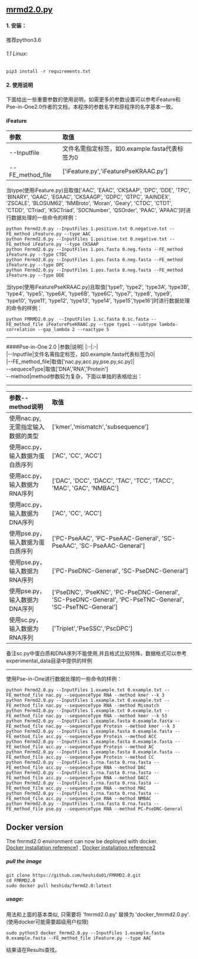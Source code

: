 ## [mrmd2.0.py](http://lab.malab.cn:5001/MRMD2.0/Home)
 
#### 1. 安装：
推荐python3.6
###### 1.1 Linux:  
  ```
  pip3 install -r requirements.txt 
  ```
 
 #### 2. 使用说明
 下面给出一些重要参数的使用说明，如需更多的参数设置可以参考iFeature和Pse-in-One2.0作者的文档，本程序的参数名字和原程序的名字基本一致。
#### iFeature
|参数|取值|
|:-|:-|  
|--Inputfile|文件名需指定标签，如0.example.fasta代表标签为0|    
|--FE_method_file|['iFeature.py','iFeaturePseKRAAC.py']|   

当type(使用iFeature.py)且取值['AAC', 'EAAC', 'CKSAAP', 'DPC', 'DDE', 'TPC', 'BINARY', 'GAAC', 'EGAAC', 'CKSAAGP', 'GDPC', 'GTPC', 'AAINDEX', 'ZSCALE', 'BLOSUM62', 'NMBroto', 'Moran', 'Geary', 'CTDC', 'CTDT', 'CTDD', 'CTriad', 'KSCTriad', 'SOCNumber', 'QSOrder', 'PAAC', 'APAAC']时进行数据处理的一些命令的样例：
```
python Fmrmd2.0.py --InputFiles 1.positive.txt 0.negative.txt --FE_method iFeature.py --type AAC   
python Fmrmd2.0.py --InputFiles 1.positive.txt 0.negative.txt --FE_method iFeature.py --type CKSAAP  
python Fmrmd2.0.py --InputFiles 1.pos.fasta 0.neg.fasta --FE_method iFeature.py --type CTDC   
python Fmrmd2.0.py --InputFiles 1.pos.fasta 0.neg.fasta --FE_method iFeature.py --type DPC  
python Fmrmd2.0.py --InputFiles 1.pos.fasta 0.neg.fasta --FE_method iFeature.py --type DDE  
```

当type(使用iFeaturePseKRAAC.py)且取值['type1', 'type2', 'type3A', 'type3B', 'type4', 'type5', 'type6A', 'type6B', 'type6C', 'type7', 'type8', 'type9', 'type10', 'type11', 'type12', 'type13', 'type14', 'type15','type16']时进行数据处理的命令的样例：

```
python FMRMD2.0.py  --InputFiles 1.sc.fasta 0.sc.fasta --FE_method_file iFeaturePseKRAAC.py --type type1 --subtype lambda-correlation --gap_lambda 2 --raactype 5
```
*****************************

####Pse-in-One 2.0
|参数|说明|
|:-|:-|  
|--Inputfile|文件名需指定标签，如0.example.fasta代表标签为0|    
|--FE_method_file|取值['nac.py,acc.py,pse.py,sc.py]|   
--sequeceType|取值['DNA','RNA','Protein']  
--method|method参数较为复杂，下面以单独的表格给出：
***************************
|参数--method说明|取值|
|:-|:-|  
|使用nac.py,无需指定输入数据的类型|['kmer','mismatch','subsequence']|    
|使用acc.py，输入数据为蛋白质序列|['AC', 'CC', 'ACC']|   
使用acc.py，输入数据为RNA序列|['DAC', 'DCC', 'DACC', 'TAC', 'TCC', 'TACC', 'MAC', 'GAC', 'NMBAC']
|使用acc.py，输入数据为DNA序列|['AC', 'CC', 'ACC']|  
|使用pse.py，输入数据为蛋白质序列|['PC-PseAAC', 'PC-PseAAC-General', 'SC-PseAAC', 'SC-PseAAC-General']|   
使用pse.py，输入数据为RNA序列|['PC-PseDNC-General', 'SC-PseDNC-General']  
使用pse.py，输入数据为DNA序列| ['PseDNC', 'PseKNC', 'PC-PseDNC-General', 'SC-PseDNC-General', 'PC-PseTNC-General', 'SC-PseTNC-General']
使用sc.py，输入数据为RNA序列| ['Triplet','PseSSC','PscDPC']  

备注sc.py中蛋白质和DNA序列不能使用,并且格式比较特殊，数据格式可以参考experimental_data目录中提供的样例

****************************
使用Pse-in-One进行数据处理的一些命令的样例：
   ```
python Fmrmd2.0.py --InputFiles 1.example.txt 0.example.txt --FE_method_file nac.py --sequenceType RNA --method kmer --k 3  
python Fmrmd2.0.py --InputFiles 1.example.txt 0.example.txt --FE_method_file nac.py --sequenceType RNA --method Mismatch     
python Fmrmd2.0.py --InputFiles 1.example.txt 0.example.txt --FE_method_file nac.py --sequenceType RNA --method kmer --k 53   
python Fmrmd2.0.py --InputFiles 1.example.fasta 0.example.fasta --FE_method_file nac.py --sequenceType Protein --method kmer --k 3  
python Fmrmd2.0.py --InputFiles 1.example.fasta 0.example.fasta --FE_method_file acc.py --sequenceType Protein --method ACC  
python Fmrmd2.0.py --InputFiles 1.example.fasta 0.example.fasta --FE_method_file acc.py --sequenceType Protein --method AC  
python Fmrmd2.0.py --InputFiles 1.example.fasta 0.example.fasta --FE_method_file acc.py --sequenceType Protein --method CC 
python Fmrmd2.0.py --InputFiles 1.rna.fasta 0.rna.fasta --FE_method_file acc.py --sequenceType RNA --method DAC 
python Fmrmd2.0.py --InputFiles 1.rna.fasta 0.rna.fasta --FE_method_file acc.py --sequenceType RNA --method DACC  
python Fmrmd2.0.py --InputFiles 1.rna.fasta 0.rna.fasta --FE_method_file acc.py --sequenceType RNA --method MAC  
python Fmrmd2.0.py --InputFiles 1.rna.fasta 0.rna.fasta --FE_method_file acc.py --sequenceType RNA --method NMBAC  
python Fmrmd2.0.py --InputFiles 1.rna.fasta 0.rna.fasta --FE_method_file pse.py --sequenceType RNA --method PC-PseDNC-General  
   ```

## Docker version
The fmrmd2.0 environment can now be deployed with docker.  
 [Docker installation reference1](https://www.docker.com/products/docker-desktop)  ,   [Docker installation reference2](https://github.com/komavideo/LearnDocker/tree/master/Lesson02)  
 ##### pull the image
  ```
  git clone https://github.com/heshida01/FMRMD2.0.git  
  cd FMRMD2.0  
  sudo docker pull heshida/fmrmd2.0:latest
  ```  
##### usage:  
用法和上面的基本类似, 只需要将 'fmrmd2.0.py' 替换为 'docker_fmrmd2.0.py'.(使用docker可能需要超级用户权限)  
  ```
  sudo python3 docker_fmrmd2.0.py --InputFiles 1.example.fasta 0.example.fasta --FE_method_file iFeature.py --type AAC   
  ```
结果请在Results查找。
   
 



